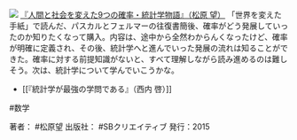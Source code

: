 
[![](https://images-fe.ssl-images-amazon.com/images/I/51ck7SiB1%2BL._SL160_.jpg)](http://www.amazon.co.jp/exec/obidos/ASIN/4797375353/choiyaki81-22/ref=nosim)
[『人間と社会を変えた9つの確率・統計学物語』（松原 望）](http://www.amazon.co.jp/exec/obidos/ASIN/4797375353/choiyaki81-22/ref=nosim)
「世界を変えた手紙」で読んだ、パスカルとフェルマーの往復書簡後、確率がどう発展していったのか知りたくなって購入。内容は、途中から全然わからんくなったけど、確率が明確に定義され、その後、統計学へと進んでいった発展の流れは知ることができた。確率に対する前提知識がないと、すべて理解しながら読み進めるのは難しそう。次は、統計学について学んでいこうかな。

- [[『統計学が最強の学問である』（西内 啓）]]

#数学 

著者： #松原望 
出版社： #SBクリエイティブ
発行：2015
